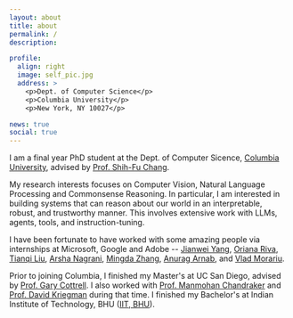 ```yaml
---
layout: about
title: about
permalink: /
description: 

profile:
  align: right
  image: self_pic.jpg
  address: >
    <p>Dept. of Computer Science</p>
    <p>Columbia University</p>
    <p>New York, NY 10027</p>

news: true
social: true
---
```


I am a final year PhD student at the Dept. of Computer Sicence, [Columbia University](https://www.cs.columbia.edu/), advised by [Prof. Shih-Fu Chang](https://www.ee.columbia.edu/~sfchang/). 

My research interests focuses on Computer Vision, Natural Language Processing and Commonsense Reasoning. In particular, I am interested in building systems that can reason about our world in an interpretable, robust, and trustworthy manner. This involves extensive work with LLMs, agents, tools, and instruction-tuning.

I have been fortunate to have worked with some amazing people via internships at Microsoft, Google and Adobe -- [Jianwei Yang](https://jwyang.github.io/), [Oriana Riva](https://scholar.google.com/citations?user=Eo7-pZ4AAAAJ&hl=en), [Tianqi Liu](https://scholar.google.com/citations?user=pUKhiMIAAAAJ&hl=en), [Arsha Nagrani](https://a-nagrani.github.io/), [Mingda Zhang](https://people.cs.pitt.edu/~mzhang/), [Anurag Arnab](https://anuragarnab.github.io/), and [Vlad Morariu](https://research.adobe.com/person/vlad-morariu/).

Prior to joining Columbia, I finished my Master's at UC San Diego, advised by [Prof. Gary Cottrell](https://cseweb.ucsd.edu/~gary/). I also worked with [Prof. Manmohan Chandraker](https://cseweb.ucsd.edu/~mkchandraker/) and [Prof. David Kriegman](https://cseweb.ucsd.edu/~kriegman/) during that time. I finished my Bachelor's at Indian Institute of Technology, BHU ([IIT, BHU](https://www.iitbhu.ac.in/)).
